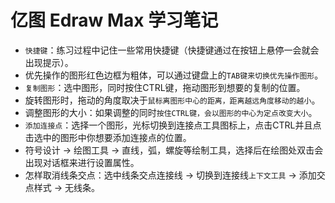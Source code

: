 # 亿图 Edraw Max 学习笔记

- `快捷键`：练习过程中记住一些常用快捷键（快捷键通过在按钮上悬停一会就会出现提示）。
- 优先操作的图形红色边框为粗体，可以通过键盘上的`TAB键来切换优先操作图形`。
- `复制图形`：选中图形，同时按住CTRL键，拖动图形到想要的复制的位置。
- 旋转图形时，拖动的角度取决于`鼠标离图形中心的距离，距离越远角度移动的越小`。
- 调整图形的大小：如果调整的同时`按住CTRL键，会以图形的中心为定点改变大小`。
- `添加连接点`：选择一个图形，光标切换到连接点工具图标上，点击CTRL并且点击选中的图形中你想要添加连接点的位置。
- 符号设计 -> 绘图工具 -> 直线，弧，螺旋等绘制工具，选择后在绘图处双击会出现对话框来进行设置属性。
- 怎样取消线条交点：选中线条交点连接线 -> 切换到连接线`上下文工具` -> 添加交点样式 -> 无线条。